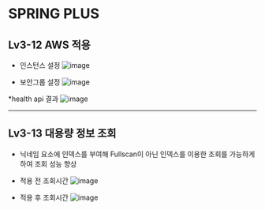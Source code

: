# SPRING PLUS

## Lv3-12 AWS 적용

* 인스턴스 설정
![image](https://img1.daumcdn.net/thumb/R1280x0/?scode=mtistory2&fname=https%3A%2F%2Fblog.kakaocdn.net%2Fdn%2FWAp8F%2FbtsNXkQV2BP%2F2FCKgJAkSKmmkGPr4S40D0%2Fimg.png)


* 보안그룹 설정
![image](https://img1.daumcdn.net/thumb/R1280x0/?scode=mtistory2&fname=https%3A%2F%2Fblog.kakaocdn.net%2Fdn%2FcqeEJ1%2FbtsNYUXHjNh%2FKQzHhBJlwyoDYfYwK8NuJK%2Fimg.png)


*health api 결과
![image](https://img1.daumcdn.net/thumb/R1280x0/?scode=mtistory2&fname=https%3A%2F%2Fblog.kakaocdn.net%2Fdn%2Fb2Kg7E%2FbtsNWsvboYo%2F3zcXJkgeuKusSIoqM6Dhb0%2Fimg.png)

---------
## Lv3-13 대용량 정보 조회
* 닉네임 요소에 인덱스를 부여해 Fullscan이 아닌 인덱스를 이용한 조회를 가능하게 하여 조회 성능 향상

* 적용 전 조회시간
![image](https://img1.daumcdn.net/thumb/R1280x0/?scode=mtistory2&fname=https%3A%2F%2Fblog.kakaocdn.net%2Fdn%2Fcb5nVX%2FbtsNWsBYMid%2F43imnjyV1zjloORXeX9m01%2Fimg.png)


* 적용 후 조회시간
![image](https://img1.daumcdn.net/thumb/R1280x0/?scode=mtistory2&fname=https%3A%2F%2Fblog.kakaocdn.net%2Fdn%2FdQayoj%2FbtsNYCpr5XJ%2F8pJsxNwgxM7Q0d7JYuemCk%2Fimg.png)
  
